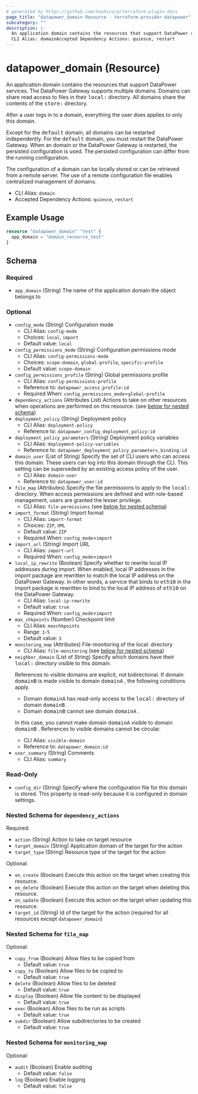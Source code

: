 ```yaml
---
# generated by https://github.com/hashicorp/terraform-plugin-docs
page_title: "datapower_domain Resource - terraform-provider-datapower"
subcategory: ""
description: |-
  An application domain contains the resources that support DataPower services. The DataPower Gateway supports multiple domains. Domains can share read access to files in their local: directory. All domains share the contents of the store: directory. After a user logs in to a domain, everything the user does applies to only this domain.Except for the default domain, all domains can be restarted independently. For the default domain, you must restart the DataPower Gateway. When an domain or the DataPower Gateway is restarted, the persisted configuration is used. The persisted configuration can differ from the running configuration.The configuration of a domain can be locally stored or can be retrieved from a remote server. The use of a remote configuration file enables centralized management of domains.
  CLI Alias: domainAccepted Dependency Actions: quiesce, restart
---
```


# datapower_domain (Resource)

An application domain contains the resources that support DataPower services. The DataPower Gateway supports multiple domains. Domains can share read access to files in their <tt>local:</tt> directory. All domains share the contents of the <tt>store:</tt> directory. <p>After a user logs in to a domain, everything the user does applies to only this domain.</p><p>Except for the <tt>default</tt> domain, all domains can be restarted independently. For the <tt>default</tt> domain, you must restart the DataPower Gateway. When an domain or the DataPower Gateway is restarted, the persisted configuration is used. The persisted configuration can differ from the running configuration.</p><p>The configuration of a domain can be locally stored or can be retrieved from a remote server. The use of a remote configuration file enables centralized management of domains.</p>
  - CLI Alias: `domain`
  - Accepted Dependency Actions: `quiesce`, `restart`

## Example Usage

```terraform
resource "datapower_domain" "test" {
  app_domain = "domain_resource_test"
}
```

<!-- schema generated by tfplugindocs -->
## Schema

### Required

- `app_domain` (String) The name of the application domain the object belongs to

### Optional

- `config_mode` (String) Configuration mode
  - CLI Alias: `config-mode`
  - Choices: `local`, `import`
  - Default value: `local`
- `config_permissions_mode` (String) Configuration permissions mode
  - CLI Alias: `config-permissions-mode`
  - Choices: `scope-domain`, `global-profile`, `specific-profile`
  - Default value: `scope-domain`
- `config_permissions_profile` (String) Global permissions profile
  - CLI Alias: `config-permissions-profile`
  - Reference to: `datapower_access_profile:id`
  - Required When: `config_permissions_mode`=`global-profile`
- `dependency_actions` (Attributes List) Actions to take on other resources when operations are performed on this resource. (see [below for nested schema](#nestedatt--dependency_actions))
- `deployment_policy` (String) Deployment policy
  - CLI Alias: `deployment-policy`
  - Reference to: `datapower_config_deployment_policy:id`
- `deployment_policy_parameters` (String) Deployment policy variables
  - CLI Alias: `deployment-policy-variables`
  - Reference to: `datapower_deployment_policy_parameters_binding:id`
- `domain_user` (List of String) Specify the set of CLI users who can access this domain. These users can log into this domain through the CLI. This setting can be superseded by an existing access policy of the user.
  - CLI Alias: `domain-user`
  - Reference to: `datapower_user:id`
- `file_map` (Attributes) Specify the file permissions to apply to the <tt>local:</tt> directory. When access permissions are defined and with role-based management, users are granted the lesser privilege.
  - CLI Alias: `file-permissions` (see [below for nested schema](#nestedatt--file_map))
- `import_format` (String) Import format
  - CLI Alias: `import-format`
  - Choices: `ZIP`, `XML`
  - Default value: `ZIP`
  - Required When: `config_mode`=`import`
- `import_url` (String) Import URL
  - CLI Alias: `import-url`
  - Required When: `config_mode`=`import`
- `local_ip_rewrite` (Boolean) Specify whether to rewrite local IP addresses during import. When enabled, local IP addresses in the import package are rewritten to match the local IP address on the DataPower Gateway. In other words, a service that binds to <tt>eth10</tt> in the import package is rewritten to bind to the local IP address of <tt>eth10</tt> on the DataPower Gateway.
  - CLI Alias: `local-ip-rewrite`
  - Default value: `true`
  - Required When: `config_mode`=`import`
- `max_chkpoints` (Number) Checkpoint limit
  - CLI Alias: `maxchkpoints`
  - Range: `1`-`5`
  - Default value: `3`
- `monitoring_map` (Attributes) File-monitoring of the local: directory
  - CLI Alias: `file-monitoring` (see [below for nested schema](#nestedatt--monitoring_map))
- `neighbor_domain` (List of String) Specify which domains have their <tt>local:</tt> directory visible to this domain. <p>References to visible domains are explicit, not bidirectional. If domain <tt>domainB</tt> is made visible to domain <tt>domainA</tt> , the following conditions apply.</p><ul><li>Domain <tt>domainA</tt> has read-only access to the <tt>local:</tt> directory of domain <tt>domainB</tt> .</li><li>Domain <tt>domainB</tt> cannot see domain <tt>domainA</tt> .</li></ul><p>In this case, you cannot make domain <tt>domainA</tt> visible to domain <tt>domainB</tt> . References to visible domains cannot be circular.</p>
  - CLI Alias: `visible-domain`
  - Reference to: `datapower_domain:id`
- `user_summary` (String) Comments
  - CLI Alias: `summary`

### Read-Only

- `config_dir` (String) Specify where the configuration file for this domain is stored. This property is read-only because it is configured in domain settings.

<a id="nestedatt--dependency_actions"></a>
### Nested Schema for `dependency_actions`

Required:

- `action` (String) Action to take on target resource
- `target_domain` (String) Application domain of the target for the action
- `target_type` (String) Resource type of the target for the action

Optional:

- `on_create` (Boolean) Execute this action on the target when creating this resource.
- `on_delete` (Boolean) Execute this action on the target when deleting this resource.
- `on_update` (Boolean) Execute this action on the target when updating this resource.
- `target_id` (String) Id of the target for the action (required for all resources except `datapower_domain`)


<a id="nestedatt--file_map"></a>
### Nested Schema for `file_map`

Optional:

- `copy_from` (Boolean) Allow files to be copied from
  - Default value: `true`
- `copy_to` (Boolean) Allow files to be copied to
  - Default value: `true`
- `delete` (Boolean) Allow files to be deleted
  - Default value: `true`
- `display` (Boolean) Allow file content to be displayed
  - Default value: `true`
- `exec` (Boolean) Allow files to be run as scripts
  - Default value: `true`
- `subdir` (Boolean) Allow subdirectories to be created
  - Default value: `true`


<a id="nestedatt--monitoring_map"></a>
### Nested Schema for `monitoring_map`

Optional:

- `audit` (Boolean) Enable auditing
  - Default value: `false`
- `log` (Boolean) Enable logging
  - Default value: `false`
